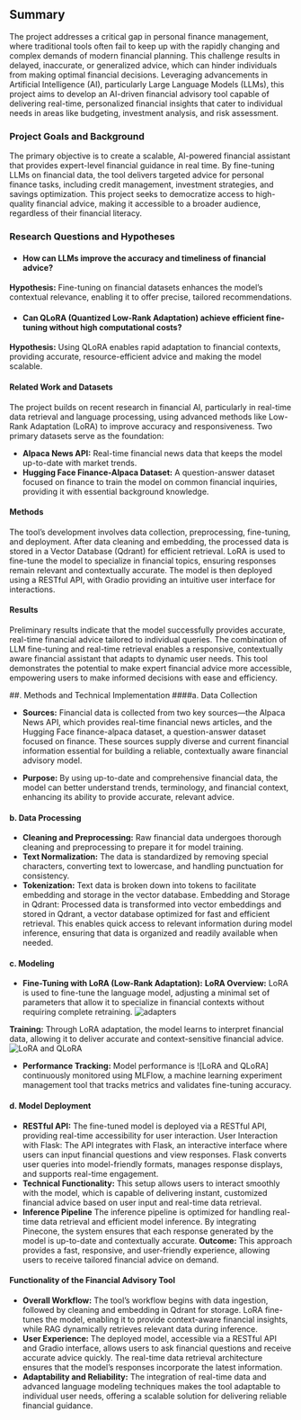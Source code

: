 ## Summary
The project addresses a critical gap in personal finance management, where traditional tools often fail to keep up with the rapidly changing and complex demands of modern financial planning. This challenge results in delayed, inaccurate, or generalized advice, which can hinder individuals from making optimal financial decisions. Leveraging advancements in Artificial Intelligence (AI), particularly Large Language Models (LLMs), this project aims to develop an AI-driven financial advisory tool capable of delivering real-time, personalized financial insights that cater to individual needs in areas like budgeting, investment analysis, and risk assessment.

### Project Goals and Background

The primary objective is to create a scalable, AI-powered financial assistant that provides expert-level financial guidance in real time. By fine-tuning LLMs on financial data, the tool delivers targeted advice for personal finance tasks, including credit management, investment strategies, and savings optimization. This project seeks to democratize access to high-quality financial advice, making it accessible to a broader audience, regardless of their financial literacy.

### Research Questions and Hypotheses
* #### How can LLMs improve the accuracy and timeliness of financial advice?
**Hypothesis:** Fine-tuning on financial datasets enhances the model’s contextual relevance, enabling it to offer precise, tailored recommendations.
* #### Can QLoRA (Quantized Low-Rank Adaptation) achieve efficient fine-tuning without high computational costs?
**Hypothesis:** Using QLoRA enables rapid adaptation to financial contexts, providing accurate, resource-efficient advice and making the model scalable.

#### Related Work and Datasets
The project builds on recent research in financial AI, particularly in real-time data retrieval and language processing, using advanced methods like Low-Rank Adaptation (LoRA) to improve accuracy and responsiveness. Two primary datasets serve as the foundation:
* **Alpaca News API:** Real-time financial news data that keeps the model up-to-date with market trends.
* **Hugging Face Finance-Alpaca Dataset:** A question-answer dataset focused on finance to train the model on common financial inquiries, providing it with essential background knowledge.

#### Methods
The tool’s development involves data collection, preprocessing, fine-tuning, and deployment. After data cleaning and embedding, the processed data is stored in a Vector Database (Qdrant) for efficient retrieval. LoRA is used to fine-tune the model to specialize in financial topics, ensuring responses remain relevant and contextually accurate. The model is then deployed using a RESTful API, with Gradio providing an intuitive user interface for interactions.

#### Results
Preliminary results indicate that the model successfully provides accurate, real-time financial advice tailored to individual queries. The combination of LLM fine-tuning and real-time retrieval enables a responsive, contextually aware financial assistant that adapts to dynamic user needs. This tool demonstrates the potential to make expert financial advice more accessible, empowering users to make informed decisions with ease and efficiency.

##. Methods and Technical Implementation
####a. Data Collection
* **Sources:** Financial data is collected from two key sources—the Alpaca News API, which provides real-time financial news articles, and the Hugging Face finance-alpaca dataset, a question-answer dataset focused on finance. These sources supply diverse and current financial information essential for building a reliable, contextually aware financial advisory model.

* **Purpose:** By using up-to-date and comprehensive financial data, the model can better understand trends, terminology, and financial context, enhancing its ability to provide accurate, relevant advice.

#### b. Data Processing
* **Cleaning and Preprocessing:** Raw financial data undergoes thorough cleaning and preprocessing to prepare it for model training.
* **Text Normalization:** The data is standardized by removing special characters, converting text to lowercase, and handling punctuation for consistency.
* **Tokenization:** Text data is broken down into tokens to facilitate embedding and storage in the vector database.
Embedding and Storage in Qdrant: Processed data is transformed into vector embeddings and stored in Qdrant, a vector database optimized for fast and efficient retrieval. This enables quick access to relevant information during model inference, ensuring that data is organized and readily available when needed.

#### c. Modeling
* **Fine-Tuning with LoRA (Low-Rank Adaptation):**
**LoRA Overview:** LoRA is used to fine-tune the language model, adjusting a minimal set of parameters that allow it to specialize in financial contexts without requiring complete retraining.
![adapters](https://github.com/user-attachments/assets/a7c5600d-48b8-426f-be95-6d4aea2cb0fb)

**Training:** Through LoRA adaptation, the model learns to interpret financial data, allowing it to deliver accurate and context-sensitive financial advice.
![LoRA and QLoRA](https://github.com/user-attachments/assets/49bc20cc-eccd-481b-847f-8beea9ed4a6e)


* **Performance Tracking:** Model performance is ![LoRA and QLoRA]
continuously monitored using MLFlow, a machine learning experiment management tool that tracks metrics and validates fine-tuning accuracy.

#### d.  Model Deployment
* **RESTful API:** The fine-tuned model is deployed via a RESTful API, providing real-time accessibility for user interaction.
User Interaction with Flask: The API integrates with Flask, an interactive interface where users can input financial questions and view responses. Flask converts user queries into model-friendly formats, manages response displays, and supports real-time engagement.
* **Technical Functionality:** This setup allows users to interact smoothly with the model, which is capable of delivering instant, customized financial advice based on user input and real-time data retrieval.
* **Inference Pipeline**
The inference pipeline is optimized for handling real-time data retrieval and efficient model inference. By integrating Pinecone, the system ensures that each response generated by the model is up-to-date and contextually accurate.
**Outcome:** This approach provides a fast, responsive, and user-friendly experience, allowing users to receive tailored financial advice on demand.

#### Functionality of the Financial Advisory Tool
* **Overall Workflow:** The tool’s workflow begins with data ingestion, followed by cleaning and embedding in Qdrant for storage. LoRA fine-tunes the model, enabling it to provide context-aware financial insights, while RAG dynamically retrieves relevant data during inference.
* **User Experience:** The deployed model, accessible via a RESTful API and Gradio interface, allows users to ask financial questions and receive accurate advice quickly. The real-time data retrieval architecture ensures that the model’s responses incorporate the latest information.
* **Adaptability and Reliability:** The integration of real-time data and advanced language modeling techniques makes the tool adaptable to individual user needs, offering a scalable solution for delivering reliable financial guidance.

